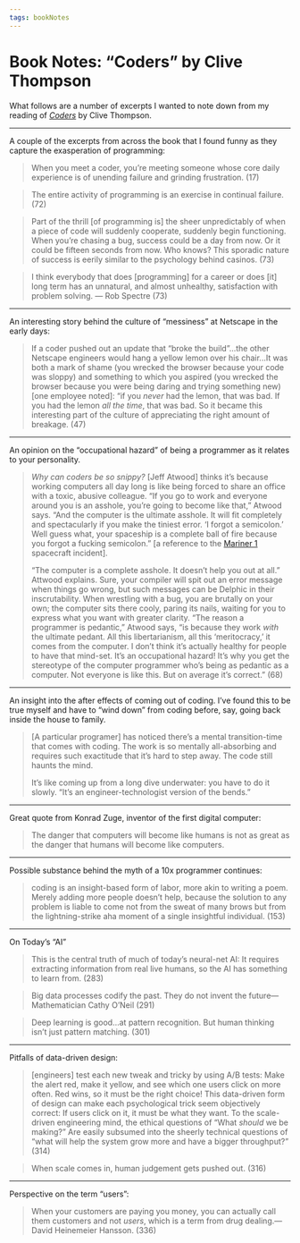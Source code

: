 ```yaml
---
tags: bookNotes
---
```


# Book Notes: “Coders” by Clive Thompson

What follows are a number of excerpts I wanted to note down from my reading of [_Coders_](https://www.penguinrandomhouse.com/books/539883/coders-by-clive-thompson/) by Clive Thompson.

---

A couple of the excerpts from across the book that I found funny as they capture the exasperation of programming:

> When you meet a coder, you’re meeting someone whose core daily experience is of unending failure and grinding frustration. (17)

> The entire activity of programming is an exercise in continual failure. (72)

> Part of the thrill [of programming is] the sheer unpredictably of when a piece of code will suddenly cooperate, suddenly begin functioning. When you’re chasing a bug, success could be a day from now. Or it could be fifteen seconds from now. Who knows? This sporadic nature of success is eerily similar to the psychology behind casinos. (73)

> I think everybody that does [programming] for a career or does [it] long term has an unnatural, and almost unhealthy, satisfaction with problem solving. — Rob Spectre (73)

---

An interesting story behind the culture of “messiness” at Netscape in the early days:

> If a coder pushed out an update that “broke the build”...the other Netscape engineers would hang a yellow lemon over his chair...It was both a mark of shame (you wrecked the browser because your code was sloppy) and something to which you aspired (you wrecked the browser because you were being daring and trying something new) [one employee noted]: “if you *never* had the lemon, that was bad. If you had the lemon *all the time*, that was bad. So it became this interesting part of the culture of appreciating the right amount of breakage. (47)

---

An opinion on the “occupational hazard” of being a programmer as it relates to your personality.

> *Why can coders be so snippy?* [Jeff Atwood] thinks it’s because working computers all day long is like being forced to share an office with a toxic, abusive colleague. “If you go to work and everyone around you is an asshole, you’re going to become like that,” Atwood says. “And the computer is the ultimate asshole. It will fit completely and spectacularly if you make the tiniest error. ‘I forgot a semicolon.’ Well guess what, your spaceship is a complete ball of fire because you forgot a fucking semicolon.” [a reference to the [Mariner 1](https://en.wikipedia.org/wiki/Mariner_1) spacecraft incident]. 
> 
> “The computer is a complete asshole. It doesn’t help you out at all.” Attwood explains. Sure, your compiler will spit out an error message when things go wrong, but such messages can be Delphic in their inscrutability. When wrestling with a bug, you are brutally on your own; the computer sits there cooly, paring its nails, waiting for you to express what you want with greater clarity. “The reason a programmer is pedantic,” Atwood says, “is because they work *with* the ultimate pedant. All this libertarianism, all this ‘meritocracy,’ it comes from the computer. I don’t think it’s actually healthy for people to have that mind-set. It’s an occupational hazard! It’s why you get the stereotype of the computer programmer who’s being as pedantic as a computer. Not everyone is like this. But on average it’s correct.” (68)

---

An insight into the after effects of coming out of coding. I’ve found this to be true myself and have to “wind down” from coding before, say, going back inside the house to family.

> [A particular programer] has noticed there’s a mental transition-time that comes with coding. The work is so mentally all-absorbing and requires such exactitude that it’s hard to step away. The code still haunts the mind.
> 
> It’s like coming up from a long dive underwater: you have to do it slowly. “It’s an engineer-technologist version of the bends.”

---

Great quote from Konrad Zuge, inventor of the first digital computer:

> The danger that computers will become like humans is not as great as the danger that humans will become like computers.

---

Possible substance behind the myth of a 10x programmer continues:

> coding is an insight-based form of labor, more akin to writing a poem. Merely adding more people doesn’t help, because the solution to any problem is liable to come not from the sweat of many brows but from the lightning-strike aha moment of a single insightful individual. (153)

----

On Today’s “AI”

> This is the central truth of much of today’s neural-net AI: It requires extracting information from real live humans, so the AI has something to learn from. (283)

> Big data processes codify the past. They do not invent the future—Mathematician Cathy O’Neil (291)

> Deep learning is good...at pattern recognition. But human thinking isn’t just pattern matching. (301) 

---

Pitfalls of data-driven design:

> [engineers] test each new tweak and tricky by using A/B tests: Make the alert red, make it yellow, and see which one users click on more often. Red wins, so it must be the right choice! This data-driven form of design can make each psychological trick seem objectively correct: If users click on it, it must be what they want. To the scale-driven engineering mind, the ethical questions of “What *should* we be making?” Are easily subsumed into the sheerly technical questions of “what will help the system grow more and have a bigger throughput?” (314)

> When scale comes in, human judgement gets pushed out. (316)

---

Perspective on the term “users”:

> When your customers are paying you money, you can actually call them customers and not *users*, which is a term from drug dealing.—David Heinemeier Hansson. (336)